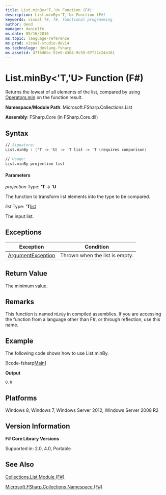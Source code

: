 ```yaml
---
title: List.minBy<'T,'U> Function (F#)
description: List.minBy<'T,'U> Function (F#)
keywords: visual f#, f#, functional programming
author: dend
manager: danielfe
ms.date: 05/16/2016
ms.topic: language-reference
ms.prod: visual-studio-dev14
ms.technology: devlang-fsharp
ms.assetid: 47f6d6bc-52e9-4304-9c59-07f22c24e161 
---
```


# List.minBy<'T,'U> Function (F#)

Returns the lowest of all elements of the list, compared by using [Operators.min](https://msdn.microsoft.com/library/adea4fd7-bfad-4834-989c-7878aca81fed) on the function result.

**Namespace/Module Path**: Microsoft.FSharp.Collections.List

**Assembly**: FSharp.Core (in FSharp.Core.dll)


## Syntax

```fsharp
// Signature:
List.minBy : ('T -> 'U) -> 'T list -> 'T (requires comparison)

// Usage:
List.minBy projection list
```

#### Parameters
*projection*
Type: **'T -&gt; 'U**


The function to transform list elements into the type to be compared.


*list*
Type: **'T**[list](https://msdn.microsoft.com/library/c627b668-477b-4409-91ed-06d7f1b3e4a7)


The input list.

## Exceptions

|Exception|Condition|
|----|----|
|[ArgumentException](https://msdn.microsoft.com/library/system.argumentexception.aspx)|Thrown when the list is empty.|

## Return Value

The minimum value.
## Remarks
This function is named `MinBy` in compiled assemblies. If you are accessing the function from a language other than F#, or through reflection, use this name.

## Example

The following code shows how to use List.minBy.

[!code-fsharp[Main](snippets/fslists/snippet58.fs)]

**Output**

```
0.0
```

## Platforms
Windows 8, Windows 7, Windows Server 2012, Windows Server 2008 R2


## Version Information
**F# Core Library Versions**

Supported in: 2.0, 4.0, Portable

## See Also
[Collections.List Module &#40;F&#35;&#41;](Collections.List-Module-%5BFSharp%5D.md)

[Microsoft.FSharp.Collections Namespace &#40;F&#35;&#41;](Microsoft.FSharp.Collections-Namespace-%5BFSharp%5D.md)